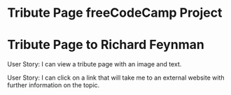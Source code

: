 # Tribute Page freeCodeCamp Project

# Tribute Page to Richard Feynman

User Story: I can view a tribute page with an image and text.

User Story: I can click on a link that will take me to an external website with further information on the topic.